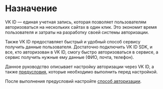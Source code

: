 # Назначение

VK ID — единая учетная запись, которая позволяет пользователям авторизоваться на нескольких сайтах в один клик. Это экономит время пользователя и затраты на разработку своей системы авторизации.

Также VK ID предоставляет быстрый и удобный способ сервису получить данные пользователя. Достаточно подключить VK ID SDK, и все, кто авторизован в VK ID, смогу быстро авторизоваться в сервисе, а сервис получить нужные ему данные (ФИО, почта, телефон).

Данное руководство описывает настройку авторизации через VK ID, а также [предусловия](preconditions.md), которые необходимо выполнить перед настройкой.

После выполнения предусловий настройте [способ авторизации](authMethods.md).
